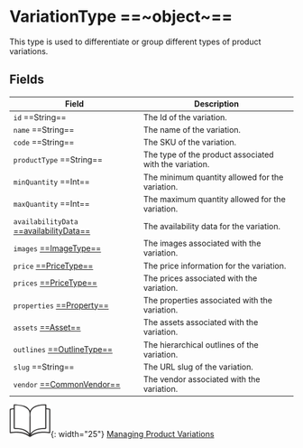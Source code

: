 # VariationType ==~object~==

This type is used to differentiate or group different types of product variations.

## Fields

| Field                                                                    	| Description                                                   	|
|------------------------------------------------------------------------	|---------------------------------------------------------------	|
| `id`  ==String==                                                      	| The Id of the variation.                                      	|
| `name`  ==String==                                                       	| The name of the variation.                                    	|
| `code`  ==String==                                                    	| The SKU of the variation.                                     	|
| `productType`  ==String==                                             	| The type of the product associated with the variation.        	|
| `minQuantity`  ==Int==                                                  	| The minimum quantity allowed for the variation.               	|
| `maxQuantity`  ==Int==                                                 	| The maximum quantity allowed for the variation.               	|
| `availabilityData` [ ==availabilityData== ](AvailabilityData.md) 	        | The availability data for the variation.                      	|
| `images` [ ==ImageType== ](ImageType.md)                              	| The images associated with the variation.                     	|
| `price` [ ==PriceType== ](Price/PriceType.md)                            	| The price information for the variation.                      	|
| `prices` [ ==PriceType== ](Price/PriceType.md)                        	| The prices associated with the variation.                     	|
| `properties` [ ==Property== ](Property/Property.md)                     	| The properties associated with the variation.                 	|
| `assets` [ ==Asset== ](Asset.md)                                         	| The assets associated with the variation.                     	|
| `outlines` [ ==OutlineType== ](OutlineType.md)                        	| The hierarchical outlines of the variation.                   	|
| `slug`  ==String==                        	                            | The URL slug of the variation.                                	|
| `vendor` [ ==CommonVendor== ](CommonVendor/Commonvendor.md)              	| The vendor associated with the variation.                     	|


![Readmore](media/readmore.png){: width="25"} [Managing Product Variations](../../../../../user-guide/catalog/managing-product-variations)